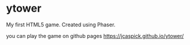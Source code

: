 # ytower
My first HTML5 game.  Created using Phaser.

you can play the game on github pages
https://jcaspick.github.io/ytower/
